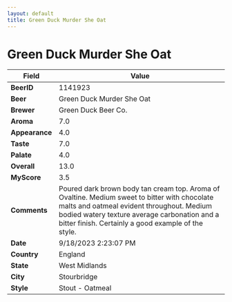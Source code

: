 ```yaml
---
layout: default
title: Green Duck Murder She Oat
---
```


# Green Duck Murder She Oat

| Field         | Value     |
|---------------|-----------|
| **BeerID** | 1141923 |
| **Beer** | Green Duck Murder She Oat |
| **Brewer** | Green Duck Beer Co. |
| **Aroma** | 7.0 |
| **Appearance** | 4.0 |
| **Taste** | 7.0 |
| **Palate** | 4.0 |
| **Overall** | 13.0 |
| **MyScore** | 3.5 |
| **Comments** | Poured dark brown body tan cream top. Aroma of Ovaltine. Medium sweet to bitter with chocolate malts and oatmeal evident throughout. Medium bodied watery texture average carbonation and a bitter finish. Certainly a good example of the style. |
| **Date** | 9/18/2023 2:23:07 PM |
| **Country** | England |
| **State** | West Midlands |
| **City** | Stourbridge |
| **Style** | Stout - Oatmeal |
